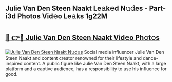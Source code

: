 ## Julie Van Den Steen Naakt Le𝚊k𝚎d N𝚞𝚍es - Part-i3d Photos Vid𝚎o Le𝚊ks 1g22M

# <h2><a href="http://fbaawew.evod.top/?m=Julie+Van+Den+Steen+Naakt">🔗 👉🔴 Julie Van Den Steen Naakt Vid𝚎o Ph𝚘t𝚘s</a></h2>

[![Julie Van Den Steen Naakt N𝚞d𝚎s](https://i.imgur.com/8V9OHl7.gif)](http://fbaawew.evod.top/?m=Julie+Van+Den+Steen+Naakt)
Social media influencer Julie Van Den Steen Naakt and content creator renowned for their lifestyle and dance-inspired content. A public figure like Julie Van Den Steen Naakt, with a large platform and a captive audience, has a responsibility to use his influence for good. 
